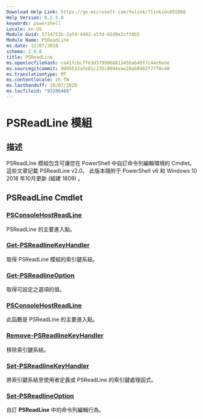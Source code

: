 ```yaml
---
Download Help Link: https://go.microsoft.com/fwlink/?linkid=855966
Help Version: 6.2.5.0
keywords: powershell
Locale: en-US
Module Guid: 5714753b-2afd-4492-a5fd-01d9e2cff8b5
Module Name: PSReadLine
ms.date: 12/07/2018
schema: 2.0.0
title: PSReadLine
ms.openlocfilehash: ca41fcbc7f63d379986881345bab49f7c44c6ede
ms.sourcegitcommit: 9d95532afe81c235c8094eae28ab84b2f77f8c48
ms.translationtype: MT
ms.contentlocale: zh-TW
ms.lasthandoff: 10/07/2020
ms.locfileid: "93206460"
---
```

# PSReadLine 模組

## 描述

PSReadLine 模組包含可讓您在 PowerShell 中自訂命令列編輯環境的 Cmdlet。 這些文章記載 PSReadLine v2.0。 此版本隨附于 PowerShell v6 和 Windows 10 2018 年10月更新 (組建 1809) 。

## PSReadLine Cmdlet

### [PSConsoleHostReadLine](PSConsoleHostReadLine.md)
PSReadLine 的主要進入點。

### [Get-PSReadlineKeyHandler](Get-PSReadlineKeyHandler.md)
取得 PSReadLine 模組的索引鍵系結。

### [Get-PSReadlineOption](Get-PSReadlineOption.md)
取得可設定之選項的值。

### [PSConsoleHostReadLine](PSConsoleHostReadLine.md)
此函數是 PSReadLine 的主要進入點。

### [Remove-PSReadlineKeyHandler](Remove-PSReadlineKeyHandler.md)
移除索引鍵系結。

### [Set-PSReadlineKeyHandler](Set-PSReadlineKeyHandler.md)
將索引鍵系結至使用者定義或 PSReadLine 的索引鍵處理函式。

### [Set-PSReadlineOption](Set-PSReadlineOption.md)
自訂 **PSReadLine** 中的命令列編輯行為。
